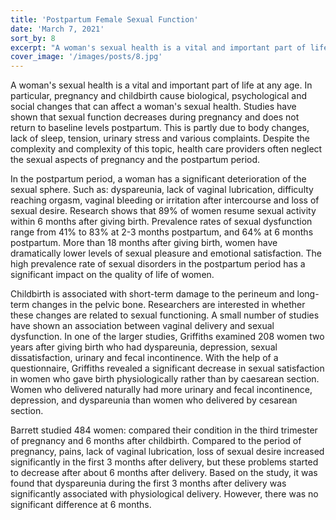 ```yaml
---
title: 'Postpartum Female Sexual Function'
date: 'March 7, 2021'
sort_by: 8
excerpt: "A woman's sexual health is a vital and important part of life at any age."
cover_image: '/images/posts/8.jpg'
---
```


A woman's sexual health is a vital and important part of life at any age. In particular, pregnancy and childbirth cause biological, psychological and social changes that can affect a woman's sexual health. Studies have shown that sexual function decreases during pregnancy and does not return to baseline levels postpartum. This is partly due to body changes, lack of sleep, tension, urinary stress and various complaints. Despite the complexity and complexity of this topic, health care providers often neglect the sexual aspects of pregnancy and the postpartum period.

In the postpartum period, a woman has a significant deterioration of the sexual sphere. Such as: dyspareunia, lack of vaginal lubrication, difficulty reaching orgasm, vaginal bleeding or irritation after intercourse and loss of sexual desire. Research shows that 89% of women resume sexual activity within 6 months after giving birth. Prevalence rates of sexual dysfunction range from 41% to 83% at 2-3 months postpartum, and 64% at 6 months postpartum. More than 18 months after giving birth, women have dramatically lower levels of sexual pleasure and emotional satisfaction. The high prevalence rate of sexual disorders in the postpartum period has a significant impact on the quality of life of women.

Childbirth is associated with short-term damage to the perineum and long-term changes in the pelvic bone. Researchers are interested in whether these changes are related to sexual functioning. A small number of studies have shown an association between vaginal delivery and sexual dysfunction. In one of the larger studies, Griffiths examined 208 women two years after giving birth who had dyspareunia, depression, sexual dissatisfaction, urinary and fecal incontinence. With the help of a questionnaire, Griffiths revealed a significant decrease in sexual satisfaction in women who gave birth physiologically rather than by caesarean section. Women who delivered naturally had more urinary and fecal incontinence, depression, and dyspareunia than women who delivered by cesarean section.

Barrett studied 484 women: compared their condition in the third trimester of pregnancy and 6 months after childbirth. Compared to the period of pregnancy, pains, lack of vaginal lubrication, loss of sexual desire increased significantly in the first 3 months after delivery, but these problems started to decrease after about 6 months after delivery. Based on the study, it was found that dyspareunia during the first 3 months after delivery was significantly associated with physiological delivery. However, there was no significant difference at 6 months.
